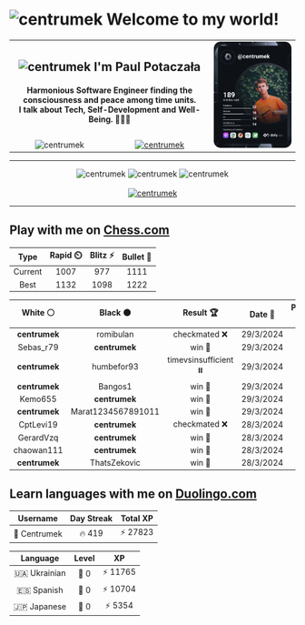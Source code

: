 <h1>
  <img
    src="https://emojis.slackmojis.com/emojis/images/1531849430/4246/blob-sunglasses.gif"
    width="30"
    alt="centrumek"
  />
  Welcome to my world!
</h1>

<table>
  <tbody>
    <tr>
      <td align="center" width="70%" colspan="2">
        <h2>
          <img
            src="https://raw.githubusercontent.com/MartinHeinz/MartinHeinz/master/wave.gif"
            width="30px"
            alt="centrumek"
          />
          I'm Paul Potaczała
        </h2>
        <h4>
          Harmonious Software Engineer finding the consciousness and peace among time units.
          <br/>
          I talk about Tech, Self-Development and Well-Being. 🌿🧘🚀
        </h4>
      </td>
      <td width="30%" rowspan="2">
        <a href="https://app.daily.dev/centrumek">
          <img
            src="./devcard.svg"
            alt="centrumek"
          />
        </a>
      </td>
    </tr>
    <tr align="center">
      <td>
        <img
          src="https://komarev.com/ghpvc/?username=centrumek&label=visitors&color=0e75b6&style=flat"
          alt="centrumek"
        >
      </td>
      <td>
        <a href="https://stackoverflow.com/users/14496012/centrumek">
          <img
            src="https://stackoverflow.com/users/flair/14496012.png?theme=dark"
            alt="centrumek"
          >
        </a>
      </td>
    </tr>
  </tbody>
</table>

---
<div align="center">
  <img 
    src="https://github-readme-stats.vercel.app/api?username=centrumek&show_icons=true&count_private=true&theme=dark&hide_border=true&hide=issues,contribs&bg_color=00000000"
    alt="centrumek"
  />
  <img
    src="https://github-readme-stats.vercel.app/api/top-langs/?username=centrumek&layout=compact&hide_border=true&theme=dark&bg_color=00000000&langs_count=6&exclude_repo=air-statistic-app"
    alt="centrumek"
  />
  <img 
    src="https://github-readme-streak-stats.herokuapp.com?user=centrumek&theme=dark&hide_border=true&background=FFFFFF00"
    alt="centrumek"
  />
  <br/>
  <br/>
  <a href="https://www.buymeacoffee.com/centrumek">
    <img
      src="https://cdn.buymeacoffee.com/buttons/v2/default-orange.png"
      height="50"
      width="210"
      alt="centrumek"
    />
  </a>
</div>

---

## Play with me on [Chess.com](https://www.chess.com/member/centrumek)

<div align="center">
<!--START_SECTION:chessStats-->
<!-- Automatically generated with https://github.com/Balastrong/chess-stats-action -->

| Type | Rapid ⏲️ | Blitz ⚡ | Bullet 🔫 |
|:---:|:---:|:---:|:---:|
| Current | 1007 | 977 | 1111 |
| Best | 1132 | 1098 | 1222 |

| White ⚪ | Black ⚫ | Result 🏆 | Date 📅 | Position 🗺️ | Type 🕕 |
|:---:|:---:|:---:|:---:|:---:|:---:|
| **centrumek** | romibulan | checkmated ❌ | 29/3/2024 | <a href="http://www.ee.unb.ca/cgi-bin/tervo/fen.pl?select=3R1bk1/pBp4p/1p2N1p1/8/8/6P1/P1q4P/5r1K w - -">Link</a> | Bullet |
| Sebas_r79 | **centrumek** | win 🥇 | 29/3/2024 | <a href="http://www.ee.unb.ca/cgi-bin/tervo/fen.pl?select=6k1/3r3p/6pb/1p1P4/4p3/1P2P1P1/7P/5K2 w - -">Link</a> | Bullet |
| **centrumek** | humbefor93 | timevsinsufficient ⏸️ | 29/3/2024 | <a href="http://www.ee.unb.ca/cgi-bin/tervo/fen.pl?select=8/4r3/3K4/1b2p2k/8/8/8/8 b - -">Link</a> | Bullet |
| **centrumek** | Bangos1 | win 🥇 | 29/3/2024 | <a href="http://www.ee.unb.ca/cgi-bin/tervo/fen.pl?select=6k1/R4pp1/7p/p7/4nN2/4P2P/P2r1PP1/6K1 b - -">Link</a> | Bullet |
| Kemo655 | **centrumek** | win 🥇 | 29/3/2024 | <a href="http://www.ee.unb.ca/cgi-bin/tervo/fen.pl?select=3B4/pk3r1p/3R2p1/1Np5/8/PP6/1KP4P/8 w - -">Link</a> | Bullet |
| **centrumek** | Marat1234567891011 | win 🥇 | 29/3/2024 | <a href="http://www.ee.unb.ca/cgi-bin/tervo/fen.pl?select=8/2p4p/P1np3k/p2Rp1p1/2P3K1/5r2/5r2/8 b - -">Link</a> | Bullet |
| CptLevi19 | **centrumek** | checkmated ❌ | 28/3/2024 | <a href="http://www.ee.unb.ca/cgi-bin/tervo/fen.pl?select=4k3/4Q3/p4n2/p6p/6p1/P1B3P1/qPP4P/2KRR3 b - -">Link</a> | Bullet |
| GerardVzq | **centrumek** | win 🥇 | 28/3/2024 | <a href="http://www.ee.unb.ca/cgi-bin/tervo/fen.pl?select=r4r2/p6k/1p2Q1pp/1B2q1p1/4p3/1P2P3/P4PP1/2RR2K1 w - -">Link</a> | Bullet |
| chaowan111 | **centrumek** | win 🥇 | 28/3/2024 | <a href="http://www.ee.unb.ca/cgi-bin/tervo/fen.pl?select=8/pp5R/6P1/8/7P/1k6/2p1n3/2K5 w - -">Link</a> | Bullet |
| **centrumek** | ThatsZekovic | win 🥇 | 28/3/2024 | <a href="http://www.ee.unb.ca/cgi-bin/tervo/fen.pl?select=8/k1Q5/2K5/8/8/8/8/8 b - -">Link</a> | Bullet |

<!--END_SECTION:chessStats-->
</div>

## Learn languages with me on [Duolingo.com](https://www.duolingo.com/profile/Centrumek)

<div align="center">
<!--START_SECTION:duolingoStats-->
<!-- Automatically generated with https://github.com/centrumek/duolingo-readme-stats-->

| Username | Day Streak | Total XP |
|:---:|:---:|:---:|
| 👤 Centrumek | 🔥 419 | ⚡ 27823 |

| Language | Level | XP |
|:---:|:---:|:---:|
| 🇺🇦 Ukrainian | 👑 0 | ⚡ 11765 |
| 🇪🇸 Spanish | 👑 0 | ⚡ 10704 |
| 🇯🇵 Japanese | 👑 0 | ⚡ 5354 |

<!--END_SECTION:duolingoStats-->
</div>
<!--
**centrumek/centrumek** is a ✨ _special_ ✨ repository because its `README.md` (this file) appears on your GitHub profile.

Here are some ideas to get you started:

- 🔭 I’m currently working on ...
- 🌱 I’m currently learning ...
- 👯 I’m looking to collaborate on ...
- 🤔 I’m looking for help with ...
- 💬 Ask me about ...
- 📫 How to reach me: ...
- 😄 Pronouns: ...
- ⚡ Fun fact: ...
-->
